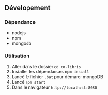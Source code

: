 
## Dévelopement

### Dépendance

- nodejs
- npm
- mongodb

### Utilisation

1. Aller dans le dossier `cd co-libris`
2. Installer les dépendances `npm install`
3. Lancé le fichier `.bat` pour démarer mongoDB 
4. Lancé `npm start`
5. Dans le navigateur `http://localhost:8080`
